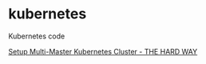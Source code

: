 # kubernetes
Kubernetes code

<a href="https://www.markdownguide.org" >Setup Multi-Master Kubernetes Cluster - THE HARD WAY</a>
